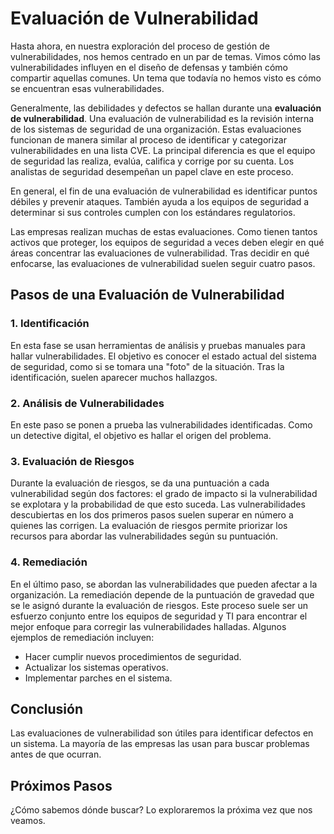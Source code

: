 # Evaluación de Vulnerabilidad

Hasta ahora, en nuestra exploración del proceso de gestión de vulnerabilidades, nos hemos centrado en un par de temas. Vimos cómo las vulnerabilidades influyen en el diseño de defensas y también cómo compartir aquellas comunes. Un tema que todavía no hemos visto es cómo se encuentran esas vulnerabilidades.

Generalmente, las debilidades y defectos se hallan durante una **evaluación de vulnerabilidad**. Una evaluación de vulnerabilidad es la revisión interna de los sistemas de seguridad de una organización. Estas evaluaciones funcionan de manera similar al proceso de identificar y categorizar vulnerabilidades en una lista CVE. La principal diferencia es que el equipo de seguridad las realiza, evalúa, califica y corrige por su cuenta. Los analistas de seguridad desempeñan un papel clave en este proceso.

En general, el fin de una evaluación de vulnerabilidad es identificar puntos débiles y prevenir ataques. También ayuda a los equipos de seguridad a determinar si sus controles cumplen con los estándares regulatorios.

Las empresas realizan muchas de estas evaluaciones. Como tienen tantos activos que proteger, los equipos de seguridad a veces deben elegir en qué áreas concentrar las evaluaciones de vulnerabilidad. Tras decidir en qué enfocarse, las evaluaciones de vulnerabilidad suelen seguir cuatro pasos.

## Pasos de una Evaluación de Vulnerabilidad

### 1. Identificación

En esta fase se usan herramientas de análisis y pruebas manuales para hallar vulnerabilidades. El objetivo es conocer el estado actual del sistema de seguridad, como si se tomara una "foto" de la situación. Tras la identificación, suelen aparecer muchos hallazgos.

### 2. Análisis de Vulnerabilidades

En este paso se ponen a prueba las vulnerabilidades identificadas. Como un detective digital, el objetivo es hallar el origen del problema.

### 3. Evaluación de Riesgos

Durante la evaluación de riesgos, se da una puntuación a cada vulnerabilidad según dos factores: el grado de impacto si la vulnerabilidad se explotara y la probabilidad de que esto suceda. Las vulnerabilidades descubiertas en los dos primeros pasos suelen superar en número a quienes las corrigen. La evaluación de riesgos permite priorizar los recursos para abordar las vulnerabilidades según su puntuación.

### 4. Remediación

En el último paso, se abordan las vulnerabilidades que pueden afectar a la organización. La remediación depende de la puntuación de gravedad que se le asignó durante la evaluación de riesgos. Este proceso suele ser un esfuerzo conjunto entre los equipos de seguridad y TI para encontrar el mejor enfoque para corregir las vulnerabilidades halladas. Algunos ejemplos de remediación incluyen:

- Hacer cumplir nuevos procedimientos de seguridad.
- Actualizar los sistemas operativos.
- Implementar parches en el sistema.

## Conclusión

Las evaluaciones de vulnerabilidad son útiles para identificar defectos en un sistema. La mayoría de las empresas las usan para buscar problemas antes de que ocurran.

## Próximos Pasos

¿Cómo sabemos dónde buscar? Lo exploraremos la próxima vez que nos veamos.
